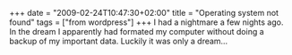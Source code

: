 +++
date = "2009-02-24T10:47:30+02:00"
title = "Operating system not found"
tags = ["from wordpress"]
+++
I had a nightmare a few nights ago. In the dream I apparently had formated my computer without doing a backup of my important data.
Luckily it was only a dream…
